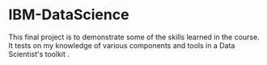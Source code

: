 # IBM-DataScience
This final project is to demonstrate some of the skills learned in the course.
It tests on my knowledge of various components and tools in a Data Scientist's toolkit .
